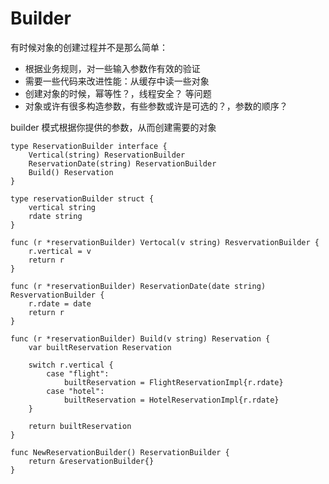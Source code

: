 # Builder

有时候对象的创建过程并不是那么简单：
- 根据业务规则，对一些输入参数作有效的验证
- 需要一些代码来改进性能：从缓存中读一些对象
- 创建对象的时候，幂等性？，线程安全？ 等问题
- 对象或许有很多构造参数，有些参数或许是可选的？，参数的顺序？

builder 模式根据你提供的参数，从而创建需要的对象

```
type ReservationBuilder interface {
    Vertical(string) ReservationBuilder
    ReservationDate(string) ReservationBuilder
    Build() Reservation
}

type reservationBuilder struct {
    vertical string
    rdate string
}

func (r *reservationBuilder) Vertocal(v string) ResvervationBuilder {
    r.vertical = v
    return r
}

func (r *reservationBuilder) ReservationDate(date string) ResvervationBuilder {
    r.rdate = date
    return r
}

func (r *reservationBuilder) Build(v string) Reservation {
    var builtReservation Reservation

    switch r.vertical {
        case "flight":
            builtReservation = FlightReservationImpl{r.rdate}
        case "hotel":
            builtReservation = HotelReservationImpl{r.rdate}
    }

    return builtReservation
}

func NewReservationBuilder() ReservationBuilder {
    return &reservationBuilder{}
}

```